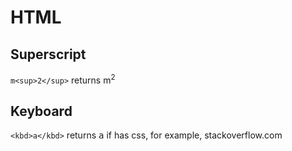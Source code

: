 # HTML

## Superscript

`m<sup>2</sup>` returns m<sup>2</sup>

## Keyboard

`<kbd>a</kbd>` returns <kbd>a</kbd> if has css, for example, stackoverflow.com

